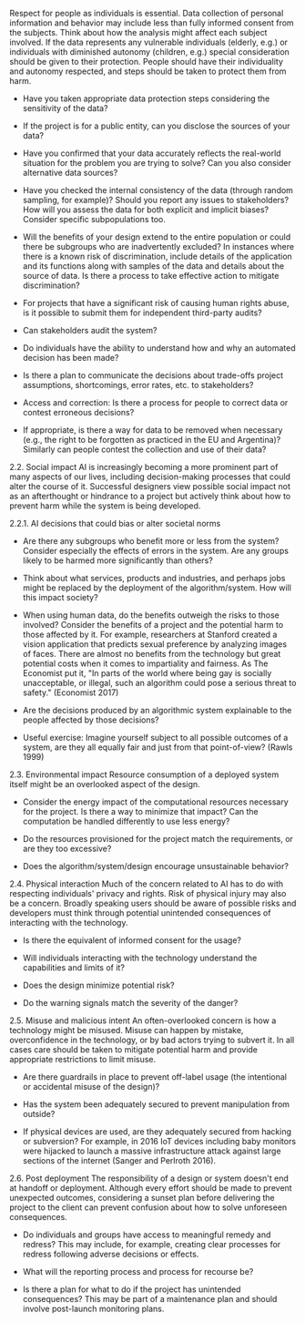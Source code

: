 Respect for people as individuals is essential. Data collection of personal
information and behavior may include less than fully informed consent from the
subjects. Think about how the analysis might affect each subject involved. If
the data represents any vulnerable individuals (elderly, e.g.) or individuals
with diminished autonomy (children, e.g.) special consideration should be given
to their protection. People should have their individuality and autonomy
respected, and steps should be taken to protect them from harm.

* Have you taken appropriate data protection steps considering the sensitivity
  of the data?

* If the project is for a public entity, can you disclose the sources of your
  data?

* Have you confirmed that your data accurately reflects the real-world
  situation for the problem you are trying to solve? Can you also consider
  alternative data sources?

* Have you checked the internal consistency of the data (through random
  sampling, for example)? Should you report any issues to stakeholders? How
  will you assess the data for both explicit and implicit biases? Consider
  specific subpopulations too.

* Will the benefits of your design extend to the entire population or could
  there be subgroups who are inadvertently excluded? In instances where there
  is a known risk of discrimination, include details of the application and its
  functions along with samples of the data and details about the source of data.
  Is there a process to take effective action to mitigate discrimination?

* For projects that have a significant risk of causing human rights abuse, is
  it possible to submit them for independent third-party audits?

* Can stakeholders audit the system?

* Do individuals have the ability to understand how and why an automated
  decision has been made?

* Is there a plan to communicate the decisions about trade-offs project
  assumptions, shortcomings, error rates, etc. to stakeholders?

* Access and correction: Is there a process for people to correct data or
  contest erroneous decisions?

* If appropriate, is there a way for data to be removed when necessary (e.g.,
  the right to be forgotten as practiced in the EU and Argentina)? Similarly
  can people contest the collection and use of their data?

2.2. Social impact
AI is increasingly becoming a more prominent part of many aspects of our lives,
including decision-making processes that could alter the course of it.
Successful designers view possible social impact not as an afterthought or
hindrance to a project but actively think about how to prevent harm while the
system is being developed.

2.2.1. AI decisions that could bias or alter societal norms

* Are there any subgroups who benefit more or less from the system? Consider
  especially the effects of errors in the system. Are any groups likely to be
  harmed more significantly than others?

* Think about what services, products and industries, and perhaps jobs might be
  replaced by the deployment of the algorithm/system. How will this impact
  society?

* When using human data, do the benefits outweigh the risks to those involved?
  Consider the benefits of a project and the potential harm to those affected
  by it. For example, researchers at Stanford created a vision application that
  predicts sexual preference by analyzing images of faces. There are almost no
  benefits from the technology but great potential costs when it comes to
  impartiality and fairness. As The Economist put it, "In parts of the world
  where being gay is socially unacceptable, or illegal, such an algorithm could
  pose a serious threat to safety." (Economist 2017)

* Are the decisions produced by an algorithmic system explainable to the people
  affected by those decisions?


* Useful exercise: Imagine yourself subject to all possible outcomes of a
  system, are they all equally fair and just from that point-of-view? (Rawls
  1999)

2.3. Environmental impact
Resource consumption of a deployed system itself might be an overlooked aspect
of the design.

* Consider the energy impact of the computational resources necessary for the
  project.  Is there a way to minimize that impact? Can the computation be
  handled differently to use less energy?

* Do the resources provisioned for the project match the requirements, or are
  they too excessive?

* Does the algorithm/system/design encourage unsustainable behavior?

2.4. Physical interaction
Much of the concern related to AI has to do with respecting individuals'
privacy and rights. Risk of physical injury may also be a concern. Broadly
speaking users should be aware of possible risks and developers must think
through potential unintended consequences of interacting with the technology.

* Is there the equivalent of informed consent for the usage?

* Will individuals interacting with the technology understand the capabilities
  and limits of it?

* Does the design minimize potential risk?

* Do the warning signals match the severity of the danger?

2.5. Misuse and malicious intent
An often-overlooked concern is how a technology might be misused. Misuse can
happen by mistake, overconfidence in the technology, or by bad actors trying to
subvert it. In all cases care should be taken to mitigate potential harm and
provide appropriate restrictions to limit misuse.

* Are there guardrails in place to prevent off-label usage (the intentional or
  accidental misuse of the design)?

* Has the system been adequately secured to prevent manipulation from outside?

* If physical devices are used, are they adequately secured from hacking or
  subversion?  For example, in 2016 IoT devices including baby monitors were
  hijacked to launch a massive infrastructure attack against large sections of
  the internet (Sanger and Perlroth 2016).

2.6. Post deployment
The responsibility of a design or system doesn't end at handoff or deployment.
Although every effort should be made to prevent unexpected outcomes,
considering a sunset plan before delivering the project to the client can
prevent confusion about how to solve unforeseen consequences.

* Do individuals and groups have access to meaningful remedy and redress? This
  may include, for example, creating clear processes for redress following
  adverse decisions or effects.

* What will the reporting process and process for recourse be?

* Is there a plan for what to do if the project has unintended consequences?
  This may be part of a maintenance plan and should involve post-launch
  monitoring plans.
